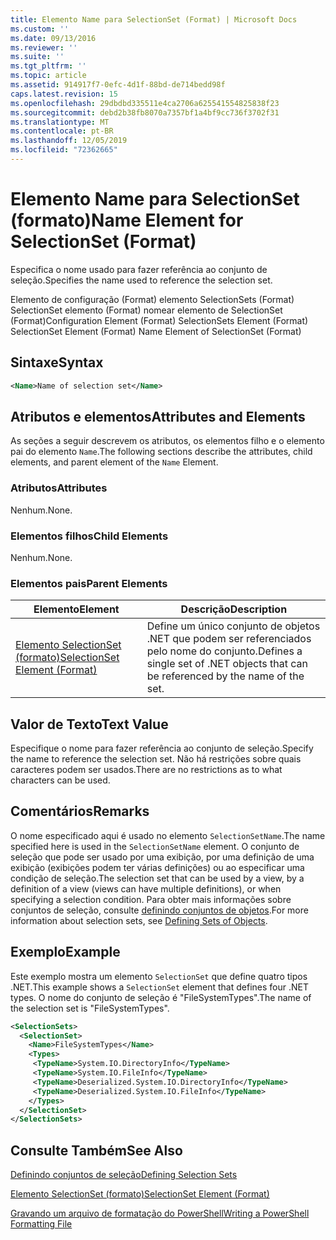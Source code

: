 ```yaml
---
title: Elemento Name para SelectionSet (Format) | Microsoft Docs
ms.custom: ''
ms.date: 09/13/2016
ms.reviewer: ''
ms.suite: ''
ms.tgt_pltfrm: ''
ms.topic: article
ms.assetid: 914917f7-0efc-4d1f-88bd-de714bedd98f
caps.latest.revision: 15
ms.openlocfilehash: 29dbdbd335511e4ca2706a625541554825838f23
ms.sourcegitcommit: debd2b38fb8070a7357bf1a4bf9cc736f3702f31
ms.translationtype: MT
ms.contentlocale: pt-BR
ms.lasthandoff: 12/05/2019
ms.locfileid: "72362665"
---
```

# <a name="name-element-for-selectionset-format"></a><span data-ttu-id="6fdf9-102">Elemento Name para SelectionSet (formato)</span><span class="sxs-lookup"><span data-stu-id="6fdf9-102">Name Element for SelectionSet (Format)</span></span>

<span data-ttu-id="6fdf9-103">Especifica o nome usado para fazer referência ao conjunto de seleção.</span><span class="sxs-lookup"><span data-stu-id="6fdf9-103">Specifies the name used to reference the selection set.</span></span>

<span data-ttu-id="6fdf9-104">Elemento de configuração (Format) elemento SelectionSets (Format) SelectionSet elemento (Format) nomear elemento de SelectionSet (Format)</span><span class="sxs-lookup"><span data-stu-id="6fdf9-104">Configuration Element (Format) SelectionSets Element (Format) SelectionSet Element (Format) Name Element of SelectionSet (Format)</span></span>

## <a name="syntax"></a><span data-ttu-id="6fdf9-105">Sintaxe</span><span class="sxs-lookup"><span data-stu-id="6fdf9-105">Syntax</span></span>

```xml
<Name>Name of selection set</Name>
```

## <a name="attributes-and-elements"></a><span data-ttu-id="6fdf9-106">Atributos e elementos</span><span class="sxs-lookup"><span data-stu-id="6fdf9-106">Attributes and Elements</span></span>

<span data-ttu-id="6fdf9-107">As seções a seguir descrevem os atributos, os elementos filho e o elemento pai do elemento `Name`.</span><span class="sxs-lookup"><span data-stu-id="6fdf9-107">The following sections describe the attributes, child elements, and parent element of the `Name` Element.</span></span>

### <a name="attributes"></a><span data-ttu-id="6fdf9-108">Atributos</span><span class="sxs-lookup"><span data-stu-id="6fdf9-108">Attributes</span></span>

<span data-ttu-id="6fdf9-109">Nenhum.</span><span class="sxs-lookup"><span data-stu-id="6fdf9-109">None.</span></span>

### <a name="child-elements"></a><span data-ttu-id="6fdf9-110">Elementos filhos</span><span class="sxs-lookup"><span data-stu-id="6fdf9-110">Child Elements</span></span>

<span data-ttu-id="6fdf9-111">Nenhum.</span><span class="sxs-lookup"><span data-stu-id="6fdf9-111">None.</span></span>

### <a name="parent-elements"></a><span data-ttu-id="6fdf9-112">Elementos pais</span><span class="sxs-lookup"><span data-stu-id="6fdf9-112">Parent Elements</span></span>

|<span data-ttu-id="6fdf9-113">Elemento</span><span class="sxs-lookup"><span data-stu-id="6fdf9-113">Element</span></span>|<span data-ttu-id="6fdf9-114">Descrição</span><span class="sxs-lookup"><span data-stu-id="6fdf9-114">Description</span></span>|
|-------------|-----------------|
|[<span data-ttu-id="6fdf9-115">Elemento SelectionSet (formato)</span><span class="sxs-lookup"><span data-stu-id="6fdf9-115">SelectionSet Element (Format)</span></span>](./selectionset-element-format.md)|<span data-ttu-id="6fdf9-116">Define um único conjunto de objetos .NET que podem ser referenciados pelo nome do conjunto.</span><span class="sxs-lookup"><span data-stu-id="6fdf9-116">Defines a single set of .NET objects that can be referenced by the name of the set.</span></span>|

## <a name="text-value"></a><span data-ttu-id="6fdf9-117">Valor de Texto</span><span class="sxs-lookup"><span data-stu-id="6fdf9-117">Text Value</span></span>

<span data-ttu-id="6fdf9-118">Especifique o nome para fazer referência ao conjunto de seleção.</span><span class="sxs-lookup"><span data-stu-id="6fdf9-118">Specify the name to reference the selection set.</span></span> <span data-ttu-id="6fdf9-119">Não há restrições sobre quais caracteres podem ser usados.</span><span class="sxs-lookup"><span data-stu-id="6fdf9-119">There are no restrictions as to what characters can be used.</span></span>

## <a name="remarks"></a><span data-ttu-id="6fdf9-120">Comentários</span><span class="sxs-lookup"><span data-stu-id="6fdf9-120">Remarks</span></span>

<span data-ttu-id="6fdf9-121">O nome especificado aqui é usado no elemento `SelectionSetName`.</span><span class="sxs-lookup"><span data-stu-id="6fdf9-121">The name specified here is used in the `SelectionSetName` element.</span></span> <span data-ttu-id="6fdf9-122">O conjunto de seleção que pode ser usado por uma exibição, por uma definição de uma exibição (exibições podem ter várias definições) ou ao especificar uma condição de seleção.</span><span class="sxs-lookup"><span data-stu-id="6fdf9-122">The selection set that can be used by a view, by a definition of a view (views can have multiple definitions), or when specifying a selection condition.</span></span> <span data-ttu-id="6fdf9-123">Para obter mais informações sobre conjuntos de seleção, consulte [definindo conjuntos de objetos](./defining-selection-sets.md).</span><span class="sxs-lookup"><span data-stu-id="6fdf9-123">For more information about selection sets, see [Defining Sets of Objects](./defining-selection-sets.md).</span></span>

## <a name="example"></a><span data-ttu-id="6fdf9-124">Exemplo</span><span class="sxs-lookup"><span data-stu-id="6fdf9-124">Example</span></span>

<span data-ttu-id="6fdf9-125">Este exemplo mostra um elemento `SelectionSet` que define quatro tipos .NET.</span><span class="sxs-lookup"><span data-stu-id="6fdf9-125">This example shows a `SelectionSet` element that defines four .NET types.</span></span> <span data-ttu-id="6fdf9-126">O nome do conjunto de seleção é "FileSystemTypes".</span><span class="sxs-lookup"><span data-stu-id="6fdf9-126">The name of the selection set is "FileSystemTypes".</span></span>

```xml
<SelectionSets>
  <SelectionSet>
    <Name>FileSystemTypes</Name>
    <Types>
     <TypeName>System.IO.DirectoryInfo</TypeName>
     <TypeName>System.IO.FileInfo</TypeName>
     <TypeName>Deserialized.System.IO.DirectoryInfo</TypeName>
     <TypeName>Deserialized.System.IO.FileInfo</TypeName>
    </Types>
  </SelectionSet>
</SelectionSets>
```

## <a name="see-also"></a><span data-ttu-id="6fdf9-127">Consulte Também</span><span class="sxs-lookup"><span data-stu-id="6fdf9-127">See Also</span></span>

[<span data-ttu-id="6fdf9-128">Definindo conjuntos de seleção</span><span class="sxs-lookup"><span data-stu-id="6fdf9-128">Defining Selection Sets</span></span>](./defining-selection-sets.md)

[<span data-ttu-id="6fdf9-129">Elemento SelectionSet (formato)</span><span class="sxs-lookup"><span data-stu-id="6fdf9-129">SelectionSet Element (Format)</span></span>](./selectionset-element-format.md)

[<span data-ttu-id="6fdf9-130">Gravando um arquivo de formatação do PowerShell</span><span class="sxs-lookup"><span data-stu-id="6fdf9-130">Writing a PowerShell Formatting File</span></span>](./writing-a-powershell-formatting-file.md)
